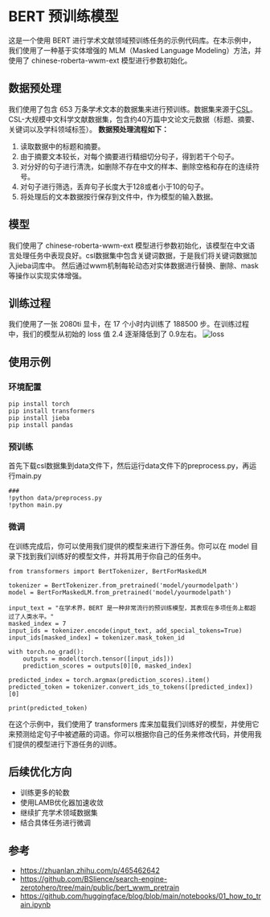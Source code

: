 # BERT 预训练模型

这是一个使用 BERT 进行学术文献领域预训练任务的示例代码库。在本示例中，我们使用了一种基于实体增强的 MLM（Masked Language Modeling）方法，并使用了 chinese-roberta-wwm-ext 模型进行参数初始化。

## 数据预处理

我们使用了包含 653 万条学术文本的数据集来进行预训练。数据集来源于[CSL](https://github.com/ydli-ai/CSL)。CSL-大规模中文科学文献数据集，包含约40万篇中文论文元数据（标题、摘要、关键词以及学科领域标签）。
**数据预处理流程如下：**

1. 读取数据中的标题和摘要。
2. 由于摘要文本较长，对每个摘要进行精细切分句子，得到若干个句子。
3. 对分好的句子进行清洗，如删除不存在中文的样本、删除空格和存在的连续符号。
4. 对句子进行筛选，丢弃句子长度大于128或者小于10的句子。
5. 将处理后的文本数据按行保存到文件中，作为模型的输入数据。

## 模型

我们使用了 chinese-roberta-wwm-ext 模型进行参数初始化，该模型在中文语言处理任务中表现良好。csl数据集中包含关键词数据，于是我们将关键词数据加入jieba词库中。
然后通过wwm机制每轮动态对实体数据进行替换、删除、mask等操作以实现实体增强。

## 训练过程

我们使用了一张 2080ti 显卡，在 17 个小时内训练了 188500 步。在训练过程中，我们的模型从初始的 loss 值 2.4 逐渐降低到了 0.9左右。
![loss](https://github.com/misaka2019/paper-search/blob/main/png/loss.png)
## 使用示例
### 环境配置
````
pip install torch
pip install transformers
pip install jieba
pip install pandas
````


### 预训练
首先下载csl数据集到data文件下，然后运行data文件下的preprocess.py，再运行main.py
````
###
!python data/preprocess.py
!python main.py 
````

### 微调
在训练完成后，你可以使用我们提供的模型来进行下游任务。你可以在 model 目录下找到我们训练好的模型文件，并将其用于你自己的任务中。

````
from transformers import BertTokenizer, BertForMaskedLM

tokenizer = BertTokenizer.from_pretrained('model/yourmodelpath')
model = BertForMaskedLM.from_pretrained('model/yourmodelpath')

input_text = "在学术界，BERT 是一种非常流行的预训练模型，其表现在多项任务上都超过了人类水平。"
masked_index = 7
input_ids = tokenizer.encode(input_text, add_special_tokens=True)
input_ids[masked_index] = tokenizer.mask_token_id

with torch.no_grad():
    outputs = model(torch.tensor([input_ids]))
    prediction_scores = outputs[0][0, masked_index]

predicted_index = torch.argmax(prediction_scores).item()
predicted_token = tokenizer.convert_ids_to_tokens([predicted_index])[0]

print(predicted_token)
`````
在这个示例中，我们使用了 transformers 库来加载我们训练好的模型，并使用它来预测给定句子中被遮蔽的词语。你可以根据你自己的任务来修改代码，并使用我们提供的模型进行下游任务的训练。

## 后续优化方向
- 训练更多的轮数
- 使用LAMB优化器加速收敛
- 继续扩充学术领域数据集
- 结合具体任务进行微调

## 参考
- https://zhuanlan.zhihu.com/p/465462642
- https://github.com/BSlience/search-engine-zerotohero/tree/main/public/bert_wwm_pretrain
- https://github.com/huggingface/blog/blob/main/notebooks/01_how_to_train.ipynb